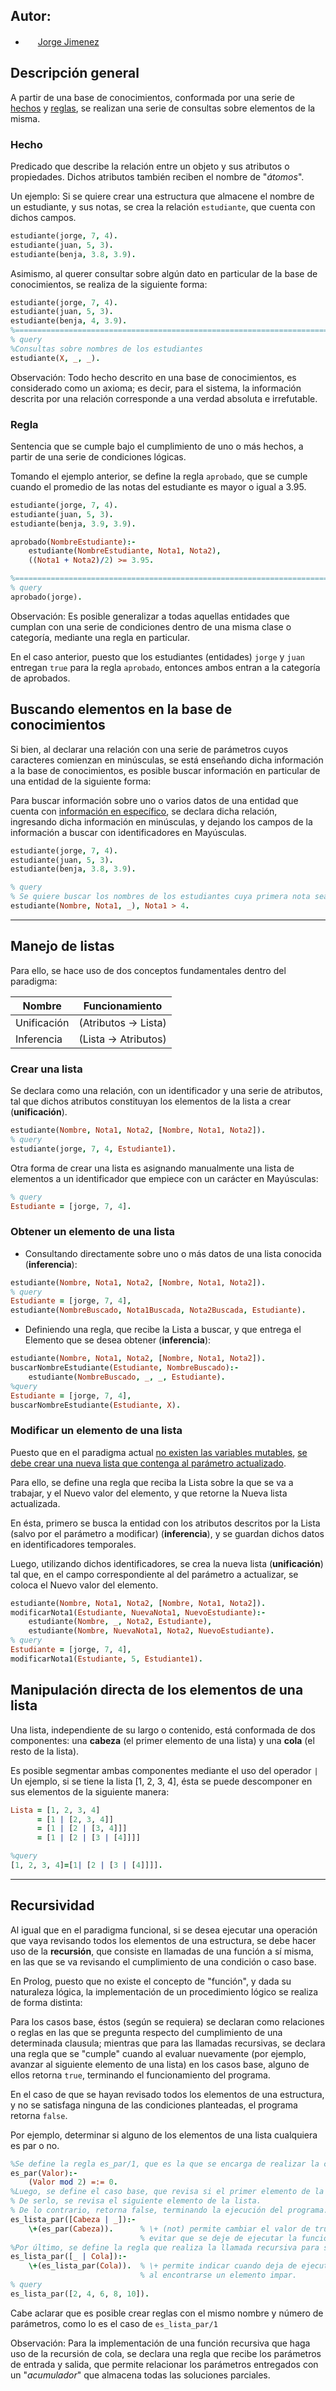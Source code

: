 ## Autor:
-  <img width="16" src="https://avatars.githubusercontent.com/u/96759895?v=4"></img> [Jorge Jimenez](https://github.com/shinkest)
  
## Descripción general
A partir de una base de conocimientos, conformada por una serie de <u>hechos</u> y <u>reglas</u>, se realizan una serie de consultas sobre elementos de la misma.

### Hecho
Predicado que describe la relación entre un objeto y sus atributos o propiedades.
Dichos atributos también reciben el nombre de "*átomos*".

Un ejemplo: Si se quiere crear una estructura que almacene el nombre de un estudiante, y sus notas, se crea la relación `estudiante`, que cuenta con dichos campos.

```prolog
estudiante(jorge, 7, 4).
estudiante(juan, 5, 3).
estudiante(benja, 3.8, 3.9).
```

Asimismo, al querer consultar sobre algún dato en particular de la base de conocimientos, se realiza de la siguiente forma:

```prolog
estudiante(jorge, 7, 4).
estudiante(juan, 5, 3).
estudiante(benja, 4, 3.9).
%====================================================================================
% query
%Consultas sobre nombres de los estudiantes
estudiante(X, _, _).
```

Observación: Todo hecho descrito en una base de conocimientos, es considerado como un axioma; es decir, para el sistema, la información descrita por una relación corresponde a una verdad absoluta e irrefutable.

### Regla
Sentencia que se cumple bajo el cumplimiento de uno o más hechos, a partir de una serie de condiciones lógicas.

Tomando el ejemplo anterior, se define la regla `aprobado`, que se cumple cuando el promedio de las notas del estudiante es mayor o igual a 3.95.

```prolog
estudiante(jorge, 7, 4).
estudiante(juan, 5, 3).
estudiante(benja, 3.9, 3.9).

aprobado(NombreEstudiante):-
	estudiante(NombreEstudiante, Nota1, Nota2),
	((Nota1 + Nota2)/2) >= 3.95.

%====================================================================================
% query
aprobado(jorge).
```

Observación: Es posible generalizar a todas aquellas entidades que cumplan con una serie de condiciones dentro de una misma clase o categoría, mediante una regla en particular.

En el caso anterior, puesto que los estudiantes (entidades) `jorge` y `juan` entregan `true` para la regla `aprobado`, entonces ambos entran a la categoría de aprobados.

## Buscando elementos en la base de conocimientos
Si bien, al declarar una relación con una serie de parámetros cuyos caracteres comienzan en minúsculas, se está enseñando dicha información a la base de conocimientos, es posible buscar información en particular de una entidad de la siguiente forma:

Para buscar información sobre uno o varios datos de una entidad que cuenta con <u>información en específico</u>, se declara dicha relación, ingresando dicha información en minúsculas, y dejando los campos de la información a buscar con identificadores en Mayúsculas.

```prolog
estudiante(jorge, 7, 4).
estudiante(juan, 5, 3).
estudiante(benja, 3.8, 3.9).

% query
% Se quiere buscar los nombres de los estudiantes cuya primera nota sea mayor a 4.
estudiante(Nombre, Nota1, _), Nota1 > 4.
```

---
## Manejo de listas
Para ello, se hace uso de dos conceptos fundamentales dentro del paradigma: 

| **Nombre**  | **Funcionamiento**  |
| ----------- | ------------------- |
| Unificación | (Atributos → Lista) |
| Inferencia  | (Lista → Atributos) |

### Crear una lista
Se declara como una relación, con un identificador y una serie de atributos, tal que dichos atributos constituyan los elementos de la lista a crear (**unificación**).

```prolog
estudiante(Nombre, Nota1, Nota2, [Nombre, Nota1, Nota2]).
% query
estudiante(jorge, 7, 4, Estudiante1).
```

  Otra forma de crear una lista es asignando manualmente una lista de elementos a un identificador que empiece con un carácter en Mayúsculas:

```prolog
% query
Estudiante = [jorge, 7, 4].
```

### Obtener un elemento de una lista
* Consultando directamente sobre uno o más datos de una lista conocida (**inferencia**):

```prolog
estudiante(Nombre, Nota1, Nota2, [Nombre, Nota1, Nota2]).
% query
Estudiante = [jorge, 7, 4],
estudiante(NombreBuscado, Nota1Buscada, Nota2Buscada, Estudiante).
```

* Definiendo una regla, que recibe la Lista a buscar, y que entrega el Elemento que se desea obtener (**inferencia**):

```prolog
estudiante(Nombre, Nota1, Nota2, [Nombre, Nota1, Nota2]).
buscarNombreEstudiante(Estudiante, NombreBuscado):-
	estudiante(NombreBuscado, _, _, Estudiante).
%query
Estudiante = [jorge, 7, 4],
buscarNombreEstudiante(Estudiante, X).
```

### Modificar un elemento de una lista
Puesto que en el paradigma actual <u>no existen las variables mutables</u>, <u>se debe crear una nueva lista que contenga al parámetro actualizado</u>.

Para ello, se define una regla que reciba la Lista sobre la que se va a trabajar, y el Nuevo valor del elemento, y que retorne la Nueva lista actualizada.

En ésta, primero se busca la entidad con los atributos descritos por la Lista (salvo por el parámetro a modificar) (**inferencia**), y se guardan dichos datos en identificadores temporales.

Luego, utilizando dichos identificadores, se crea la nueva lista (**unificación**) tal que, en el campo correspondiente al del parámetro a actualizar, se coloca el Nuevo valor del elemento.

```prolog
estudiante(Nombre, Nota1, Nota2, [Nombre, Nota1, Nota2]).
modificarNota1(Estudiante, NuevaNota1, NuevoEstudiante):-
	estudiante(Nombre, _, Nota2, Estudiante),
	estudiante(Nombre, NuevaNota1, Nota2, NuevoEstudiante).
% query
Estudiante = [jorge, 7, 4],
modificarNota1(Estudiante, 5, Estudiante1).
```

## Manipulación directa de los elementos de una lista
Una lista, independiente de su largo o contenido, está conformada de dos componentes: una **cabeza** (el primer elemento de una lista) y una **cola** (el resto de la lista).

Es posible segmentar ambas componentes mediante el uso del operador `|`
Un ejemplo, si se tiene la lista [1, 2, 3, 4], ésta se puede descomponer en sus elementos de la siguiente manera:

```prolog
Lista = [1, 2, 3, 4]
      = [1 | [2, 3, 4]]
      = [1 | [2 | [3, 4]]]
      = [1 | [2 | [3 | [4]]]]
```

```prolog
%query
[1, 2, 3, 4]=[1| [2 | [3 | [4]]]].
```

---
## Recursividad
Al igual que en el paradigma funcional, si se desea ejecutar una operación que vaya revisando todos los elementos de una estructura, se debe hacer uso de la **recursión**, que consiste en llamadas de una función a sí misma, en las que se va revisando el cumplimiento de una condición o caso base.

En Prolog, puesto que no existe el concepto de "función", y dada su naturaleza lógica, la implementación de un procedimiento lógico se realiza de forma distinta:

Para los casos base, éstos (según se requiera) se declaran como relaciones o reglas en las que se pregunta respecto del cumplimiento de una determinada clausula; mientras que para las llamadas recursivas, se declara una regla que se "cumple" cuando al evaluar nuevamente (por ejemplo, avanzar al siguiente elemento de una lista) en los casos base, alguno de ellos retorna `true`, terminando el funcionamiento del programa.

En el caso de que se hayan revisado todos los elementos de una estructura, y no se satisfaga ninguna de las condiciones planteadas, el programa retorna `false`. 

Por ejemplo, determinar si alguno de los elementos de una lista cualquiera es par o no.

```prolog
%Se define la regla es_par/1, que es la que se encarga de realizar la comparación matemática de si un valor cualquiera es par o no.
es_par(Valor):-
	(Valor mod 2) =:= 0.
%Luego, se define el caso base, que revisa si el primer elemento de la lista actual es par o no.
% De serlo, se revisa el siguiente elemento de la lista.
% De lo contrario, retorna false, terminando la ejecución del programa.
es_lista_par([Cabeza | _]):-
	\+(es_par(Cabeza)).      % \+ (not) permite cambiar el valor de true → false para
	                         % evitar que se deje de ejecutar la función.
%Por último, se define la regla que realiza la llamada recursiva para seguir revisando los elementos de la lista.
es_lista_par([_ | Cola]):-
	\+(es_lista_par(Cola)).  % \+ permite indicar cuando deja de ejecutarse la función,
	                         % al encontrarse un elemento impar.
% query
es_lista_par([2, 4, 6, 8, 10]).
```


Cabe aclarar que es posible crear reglas con el mismo nombre y número de parámetros, como lo es el caso de `es_lista_par/1` 

Observación: Para la implementación de una función recursiva que haga uso de la recursión de cola, se declara una regla que recibe los parámetros de entrada y salida, que permite relacionar los parámetros entregados con un "*acumulador*" que almacena todas las soluciones parciales.